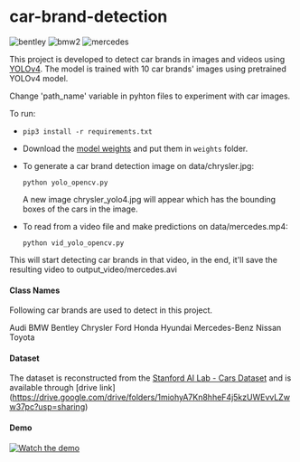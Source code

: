 # car-brand-detection

![bentley](https://user-images.githubusercontent.com/46245117/144742161-31a5f101-9c1b-41ad-b625-d7ab8177fd55.gif)
![bmw2](https://user-images.githubusercontent.com/46245117/144742175-c0bf97d9-691c-4743-8817-a1ffb9b06672.gif)
![mercedes](https://user-images.githubusercontent.com/46245117/144742182-e4a523dd-e0ea-4109-be14-cb019d74a0c2.gif)

This project is developed to detect car brands in images and videos using [YOLOv4](https://github.com/AlexeyAB/darknet). The model is trained with 10 car brands' images using pretrained YOLOv4 model.

Change 'path_name' variable in pyhton files to experiment with car images.

To run:
- `pip3 install -r requirements.txt`
- Download the [model weights](https://drive.google.com/file/d/1Nf4yVn1RzoCSev8CQeU27szYYk8KWFNE/view?usp=sharing) and put them in `weights` folder.
- To generate a car brand detection image on data/chrysler.jpg:
    ```
    python yolo_opencv.py
    ```
    A new image chrysler_yolo4.jpg will appear which has the bounding boxes of the cars in the image.

- To read from a video file and make predictions on data/mercedes.mp4:
    ```
    python vid_yolo_opencv.py
    ```
This will start detecting car brands in that video, in the end, it'll save the resulting video to output_video/mercedes.avi

#### Class Names

Following car brands are used to detect in this project.

Audi
BMW
Bentley
Chrysler
Ford
Honda
Hyundai
Mercedes-Benz
Nissan
Toyota

#### Dataset

The dataset is reconstructed from the [Stanford AI Lab - Cars Dataset](https://www.kaggle.com/jessicali9530/stanford-cars-dataset) and is available through [drive link]
(https://drive.google.com/drive/folders/1miohyA7Kn8hheF4j5kzUWEvvLZww37pc?usp=sharing)

#### Demo

[![Watch the demo](https://user-images.githubusercontent.com/46245117/144743208-77b24a43-0961-4c85-8c30-16d74c115874.PNG)](https://youtu.be/MkEgz57MWkw)





